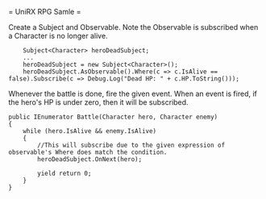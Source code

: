 = UniRX RPG Samle = 

Create a Subject and Observable. Note the Observable is subscribed when a Character is no longer alive.

```
    Subject<Character> heroDeadSubject;
    ...
    heroDeadSubject = new Subject<Character>();
    heroDeadSubject.AsObservable().Where(c => c.IsAlive == false).Subscribe(c => Debug.Log("Dead HP: " + c.HP.ToString()));    
```

Whenever the battle is done, fire the given event. When an event is fired, if the hero's HP is under zero, then it will be subscribed.

```
public IEnumerator Battle(Character hero, Character enemy)
{
    while (hero.IsAlive && enemy.IsAlive)
    {
        //This will subscribe due to the given expression of observable's Where does match the condition.
        heroDeadSubject.OnNext(hero);

        yield return 0;            
    }
}
```
